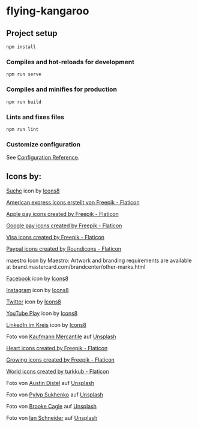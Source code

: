# flying-kangaroo

## Project setup

```
npm install
```

### Compiles and hot-reloads for development

```
npm run serve
```

### Compiles and minifies for production

```
npm run build
```

### Lints and fixes files

```
npm run lint
```

### Customize configuration

See [Configuration Reference](https://cli.vuejs.org/config/).

## Icons by:

<a target="_blank" href="https://icons8.com/icon/132/suche">Suche</a> icon by <a target="_blank" href="https://icons8.com">Icons8</a>

<a href="https://www.flaticon.com/de/kostenlose-icons/american-express" title="american express Icons">American express Icons erstellt von Freepik - Flaticon</a>

<a href="https://www.flaticon.com/free-icons/apple-pay" title="apple pay icons">Apple pay icons created by Freepik - Flaticon</a>

<a href="https://www.flaticon.com/free-icons/google-pay" title="google pay icons">Google pay icons created by Freepik - Flaticon</a>

<a href="https://www.flaticon.com/free-icons/visa" title="visa icons">Visa icons created by Freepik - Flaticon</a>

<a href="https://www.flaticon.com/free-icons/paypal" title="paypal icons">Paypal icons created by Roundicons - Flaticon</a>

maestro Icon by Maestro: Artwork and branding requirements are available at
brand.mastercard.com/brandcenter/other-marks.html

<a target="_blank" href="https://icons8.com/icon/59780/facebook">Facebook</a> icon by <a target="_blank" href="https://icons8.com">Icons8</a>

<a target="_blank" href="https://icons8.com/icon/32292/instagram">Instagram</a> icon by <a target="_blank" href="https://icons8.com">Icons8</a>

<a target="_blank" href="https://icons8.com/icon/437/twitter">Twitter</a> icon by <a target="_blank" href="https://icons8.com">Icons8</a>

<a target="_blank" href="https://icons8.com/icon/37326/youtube-play">YouTube Play</a> icon by <a target="_blank" href="https://icons8.com">Icons8</a>

<a target="_blank" href="https://icons8.com/icon/62925/linkedin-im-kreis">LinkedIn im Kreis</a> icon by <a target="_blank" href="https://icons8.com">Icons8</a>

Foto von <a href="https://unsplash.com/@kaufmann_mercantile?utm_source=unsplash&utm_medium=referral&utm_content=creditCopyText">Kaufmann Mercantile</a> auf <a href="https://unsplash.com/de/fotos/Bf5B06xmA3Q?utm_source=unsplash&utm_medium=referral&utm_content=creditCopyText">Unsplash</a>

<a href="https://www.flaticon.com/free-icons/heart" title="heart icons">Heart icons created by Freepik - Flaticon</a>

<a href="https://www.flaticon.com/free-icons/growing" title="growing icons">Growing icons created by Freepik - Flaticon</a>

<a href="https://www.flaticon.com/free-icons/world" title="world icons">World icons created by turkkub - Flaticon</a>

Foto von <a href="https://unsplash.com/@austindistel?utm_source=unsplash&utm_medium=referral&utm_content=creditCopyText">Austin Distel</a> auf <a href="https://unsplash.com/de/fotos/IUitg35kAH0?utm_source=unsplash&utm_medium=referral&utm_content=creditCopyText">Unsplash</a>

Foto von <a href="https://unsplash.com/ko/@novokayn?utm_source=unsplash&utm_medium=referral&utm_content=creditCopyText">Pylyp Sukhenko</a> auf <a href="https://unsplash.com/de/fotos/SrsIBiJPpxs?utm_source=unsplash&utm_medium=referral&utm_content=creditCopyText">Unsplash</a>

Foto von <a href="https://unsplash.com/@brookecagle?utm_source=unsplash&utm_medium=referral&utm_content=creditCopyText">Brooke Cagle</a> auf <a href="https://unsplash.com/de/fotos/qpirSKdJDUw?utm_source=unsplash&utm_medium=referral&utm_content=creditCopyText">Unsplash</a>

Foto von <a href="https://unsplash.com/@goian?utm_source=unsplash&utm_medium=referral&utm_content=creditCopyText">Ian Schneider</a> auf <a href="https://unsplash.com/de/fotos/TamMbr4okv4?utm_source=unsplash&utm_medium=referral&utm_content=creditCopyText">Unsplash</a>
